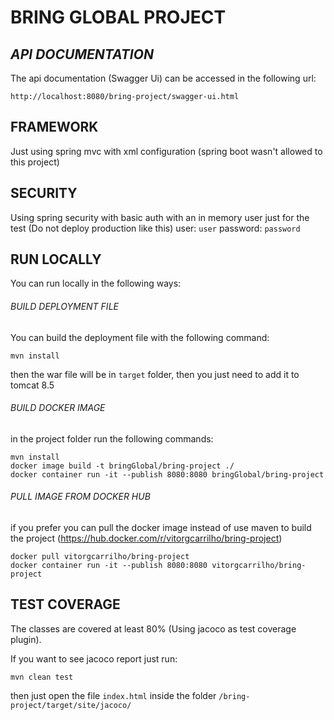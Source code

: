 # BRING GLOBAL PROJECT

## *API DOCUMENTATION*

The api documentation (Swagger Ui) can be accessed in the following url:

```
http://localhost:8080/bring-project/swagger-ui.html

```

## FRAMEWORK

Just using spring mvc with xml configuration (spring boot wasn't allowed to this project)

## SECURITY

Using spring security with basic auth with an in memory user just for the test (Do not deploy production like this)
user: `user`
password: `password`

## RUN LOCALLY

You can run locally in the following ways:

###### BUILD DEPLOYMENT FILE

You can build the deployment file with the following command: 

```
mvn install
```

then the war file will be in `target` folder, then you just need to add it to tomcat 8.5

###### BUILD DOCKER IMAGE

in the project folder run the following commands:

```
mvn install
docker image build -t bringGlobal/bring-project ./
docker container run -it --publish 8080:8080 bringGlobal/bring-project
```

###### PULL IMAGE FROM DOCKER HUB

if you prefer you can pull the docker image instead of use maven to build the project (https://hub.docker.com/r/vitorgcarrilho/bring-project)

```
docker pull vitorgcarrilho/bring-project
docker container run -it --publish 8080:8080 vitorgcarrilho/bring-project

```

## TEST COVERAGE

The classes are covered at least 80% (Using jacoco as test coverage plugin).

If you want to see jacoco report just run:

```
mvn clean test
```

then just open the file `index.html` inside the folder `/bring-project/target/site/jacoco/`
